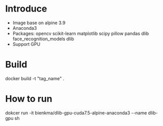 # Introduce
- Image base on alpine 3.9
- Anaconda3
- Packages: opencv scikit-learn matplotlib scipy pillow pandas dlib  face_recognition_models dlib
- Support GPU

# Build
docker build -t "tag_name" .

# How to run
dokcer run -it bienkma/dlib-gpu-cuda7.5-alpine-anaconda3 --name dlib-gpu sh
